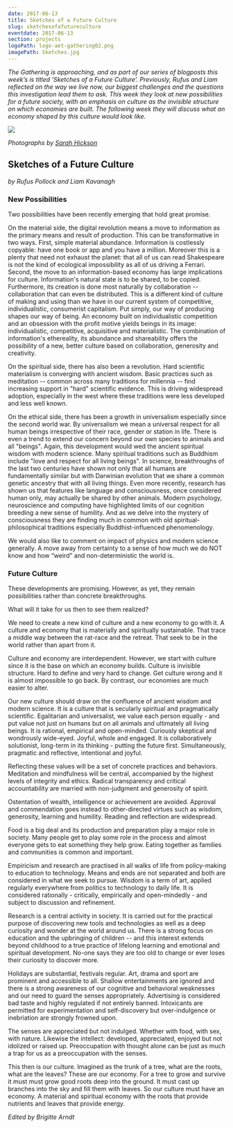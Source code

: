```yaml
---
date: 2017-06-13
title: Sketches of a Future Culture
slug: sketchesofafutureculture
eventdate: 2017-06-13
section: projects
logoPath: logo-aet-gathering02.png
imagePath: Sketches.jpg
---
```


*The Gathering is approaching, and as part of our series of blogposts this week’s is titled ‘Sketches of a Future Culture’. Previously, Rufus and Liam reflected on the way we live now, our biggest challenges and the questions this investigation lead them to ask. This week they look at new possibilities for a future society, with an emphasis on culture as the invisible structure on which economies are built. The following week they will discuss what an economy shaped by this culture would look like.*



<img src="/images/Sketches.jpg">

*Photographs by [Sarah Hickson](https://sarahhickson.shootproof.com/)*

## Sketches of a Future Culture

*by Rufus Pollock and Liam Kavanagh*

### New Possibilities  

Two possibilities have been recently emerging that hold great promise.

On the material side, the digital revolution means a move to information as the primary means and result of production. This can be transformative in two ways. First, simple material abundance. Information is costlessly copyable: have one book or app and you have a million. Moreover this is a plenty that need not exhaust the planet: that all of us can read Shakespeare is not the kind of ecological impossibility as all of us driving a Ferrari.
Second, the move to an information-based economy has large implications for culture. Information's natural state is to be shared, to be copied. Furthermore, its creation is done most naturally by collaboration -- collaboration that can even be distributed. This is a different kind of culture of making and using than we have in our current system of competitive, individualistic, consumerist capitalism. Put simply, our way of producing shapes our way of being. An economy built on individualistic competition and an obsession with the profit motive yields beings in its image: individualistic, competitive, acquisitive and materialistic. The combination of information's ethereality, its abundance and shareability offers the possibility of a new, better culture based on collaboration, generosity and creativity.



On the spiritual side, there has also been a revolution. Hard scientific materialism is converging with ancient wisdom. Basic practices such as meditation -- common across many traditions for millennia -- find increasing support in "hard" scientific evidence. This is driving widespread adoption, especially in the west where these traditions were less developed and less well known.

On the ethical side, there has been a growth in universalism especially since the second world war. By universalism we mean a universal respect for all human beings irrespective of their race, gender or station in life. There is even a trend to extend our concern beyond our own species to animals and all "beings". Again, this development would wed the ancient spiritual wisdom with modern science. Many spiritual traditions such as Buddhism include "love and respect for all living beings". In science, breakthroughs of the last two centuries have shown not only that all humans are fundamentally similar but with Darwinian evolution that we share a common genetic ancestry that with all living things. Even more recently, research has shown us that features like language and consciousness, once considered human only, may actually be shared by other animals. Modern psychology, neuroscience and computing have highlighted limits of our cognition breeding a new sense of humility. And as we delve into the mystery of consciousness they are finding much in common with old spiritual-philosophical traditions especially Buddhist-influenced phenomenology.

We would also like to comment on impact of physics and modern science generally. A move away from certainty to a sense of how much we do NOT know and how “weird” and non-deterministic the world is.

### Future Culture

These developments are promising. However, as yet, they remain possibilities rather than concrete breakthroughs.

What will it take for us then to see them realized?

We need to create a new kind of culture and a new economy to go with it. A culture and economy that is materially and spiritually sustainable. That trace a middle way between the rat-race and the retreat. That seek to be in the world rather than apart from it.

Culture and economy are interdependent. However, we start with culture since it is the base on which an economy builds. Culture is invisible structure. Hard to define and very hard to change. Get culture wrong and it is almost impossible to go back. By contrast, our economies are much easier to alter.

Our new culture should draw on the confluence of ancient wisdom and modern science. It is a culture that is secularly spiritual and pragmatically scientific. Egalitarian and universalist, we value each person equally - and put value not just on humans but on all animals and ultimately all living beings. It is rational, empirical and open-minded. Curiously skeptical and wondrously wide-eyed. Joyful, whole and engaged. It is collaboratively solutionist, long-term in its thinking - putting the future first. Simultaneously, pragmatic and reflective, intentional and joyful.

Reflecting these values will be a set of concrete practices and behaviors. Meditation and mindfulness will be central, accompanied by the highest levels of integrity and ethics. Radical transparency and critical accountability are married with non-judgment and generosity of spirit.

Ostentation of wealth, intelligence or achievement are avoided. Approval and commendation goes instead to other-directed virtues such as wisdom, generosity, learning and humility. Reading and reflection are widespread.

Food is a big deal and its production and preparation play a major role in society. Many people get to play some role in the process and almost everyone gets to eat something they help grow. Eating together as families and communities is common and important.

Empiricism and research are practised in all walks of life from policy-making to education to technology. Means and ends are not separated and both are considered in what we seek to pursue. Wisdom is a term of art, applied regularly everywhere from politics to technology to daily life. It is considered rationally - critically, empirically and open-mindedly - and subject to discussion and refinement.

Research is a central activity in society. It is carried out for the practical purpose of discovering new tools and technologies as well as a deep curiosity and wonder at the world around us. There is a strong focus on education and the upbringing of children -- and this interest extends beyond childhood to a true practice of lifelong learning and emotional and spiritual development. No-one says they are too old to change or ever loses their curiosity to discover more.

Holidays are substantial, festivals regular. Art, drama and sport are prominent and accessible to all. Shallow entertainments are ignored and there is a strong awareness of our cognitive and behavioral weaknesses and our need to guard the senses appropriately. Advertising is considered bad taste and highly regulated if not entirely banned. Intoxicants are permitted for experimentation and self-discovery but over-indulgence or inebriation are strongly frowned upon.

The senses are appreciated but not indulged. Whether with food, with sex, with nature. Likewise the intellect: developed, appreciated, enjoyed but not idolized or raised up. Preoccupation with thought alone can be just as much a trap for us as a preoccupation with the senses.

This then is our culture. Imagined as the trunk of a tree, what are the roots, what are the leaves? These are our economy. For a tree to grow and survive it must must grow good roots deep into the ground. It must cast up branches into the sky and fill them with leaves. So our culture must have an economy. A material and spiritual economy with the roots that provide nutrients and leaves that provide energy.


*Edited by Brigitte Arndt*

